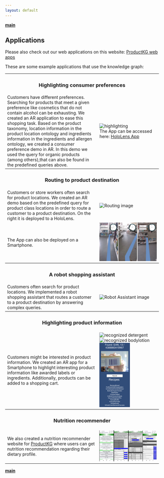 ```yaml
---
layout: default
---
```

<b>[main](./)</b>

## Applications

Please also check out our web applications on this website: <a href="http://productkg.informatik.uni-bremen.de/">ProductKG web apps</a>

These are some example applications that use the knowledge graph:

<table style="table-layout: fixed;width:100%;">
  <tr>
    <th colspan="2"><h3>Highlighting consumer preferences</h3></th>
  </tr>
  <tr>
    <td style="width:50%;">
Customers have different preferences. Searching for products that meet a given preference like cosmetics that do not contain alcohol can be exhausting. We created an AR application to ease this shopping task.
Based on the product taxonomy, location information in the product location ontology and ingredients information in the ingredients and allergen ontology, we created a consumer preference demo in AR.
      In this demo we used the query for organic products (among others),that can also be found in the predefined queries above.
</td>
  <td style="width:50%;">
<img src="UseCaseImg/HoloPreference.jpg" alt="highlighting"/>
    <br>
    The App can be accessed here: <a href="https://github.com/michaelakuempel/HoloPreferenceDemo">HoloLens App</a>
  </td>
  </tr>
  <tr>
    <th colspan="2"><h3>Routing to product destination</h3></th>
  </tr>
  <tr>
    <td style="width:60%;">
Customers or store workers often search for product locations. We created an AR demo based on the predefined query for product class locations in order to route a customer to a product destination. On the right it is deployed to a HoloLens.
    </td>
    <td style="width:40%;">
<img src="UseCaseImg/Routing.png" width="100" alt="Routing image"/>
    </td>
  </tr>
  <tr>
    <td style="width:20%;">
The App can also be deployed on a Smartphone.
    </td>
    <td style="width:80%;">
<img src="UseCaseImg/HandyRoute_small.jpg" width="200" alt="Routing image"/>
    </td>
  </tr>
   <tr>
    <th colspan="2"><h3>A robot shopping assistant</h3></th>
  </tr>
  <tr>
    <td style="width:40%;">
Customers often search for product locations. We implemented a robot shopping assistant that routes a customer to a product destination by answering complex queries.
    </td>
    <td style="width:60%;">
<img src="UseCaseImg/PepperDemo.png" alt="Robot Assistant image"/>
    </td>
  </tr>
  <tr>
    <th colspan="2"><h3>Highlighting product information</h3></th>
  </tr>
  <tr>
    <td style="width:20%;">
Customers might be interested in product information. We created an AR app for a Smartphone to highlight interesting product information like awarded labels or ingredients. Additionally, products can be added to a shopping cart.
    </td>
    <td style="width:80%;">
<img src="UseCaseImg/DenkMitRecogsm.jpg" width="80" alt="recognized detergent"/>
      <img src="UseCaseImg/BaleaBodyFotRecogsm.jpg" width="80" alt="recognized bodylotion"/>
      <img src="UseCaseImg/recipeall_sm.png" width="100" alt="recipe app"/>
    </td>
  </tr>
     <tr>
    <th colspan="2"><h3>Nutrition recommender</h3></th>
  </tr>
  <tr>
    <td style="width:40%;">
We also created a nutrition recommender website for <a href="http://productkg.informatik.uni-bremen.de/">ProductKG</a> where users can get nutrition recommendation regarding their dietary profile.
    </td>
    <td style="width:60%;">
<img src="UseCaseImg/NutrOnSmall2.jpg" alt="Nutrition Recommender"/>
    </td>
  </tr>
  </table>


<b>[main](./)</b>
